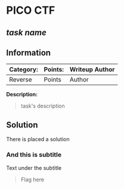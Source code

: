 # __PICO CTF__ 
## _task name_

## Information
**Category:** | **Points:** | **Writeup Author**
--- | --- | ---
Reverse | Points | Author

**Description:** 

> task's description

## Solution
There is placed a solution

### And this is subtitle
Text under the subtitle

> Flag here
